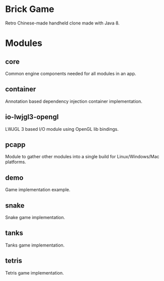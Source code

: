 # Brick Game

Retro Chinese-made handheld clone made with Java 8.

# Modules

## core

Common engine components needed for all modules in an app.

## container

Annotation based dependency injection container implementation. 

## io-lwjgl3-opengl

LWJGL 3 based I/O module using OpenGL lib bindings.

## pcapp

Module to gather other modules into a single build for Linux/Windows/Mac platforms.

## demo

Game implementation example.

## snake

Snake game implementation.

## tanks

Tanks game implementation.

## tetris

Tetris game implementation.
